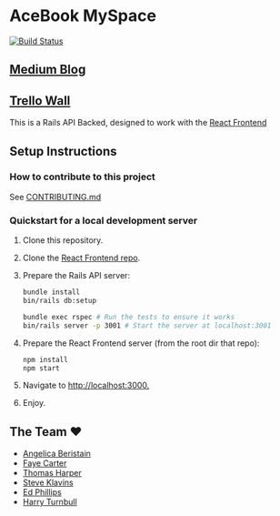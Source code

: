 # AceBook MySpace

[![Build Status](https://travis-ci.com/Steven-Klavins/acebook-myspace.svg?branch=master)](https://travis-ci.com/Steven-Klavins/acebook-myspace)

## [Medium Blog](https://medium.com/acebook-myspace)

## [Trello Wall](https://trello.com/b/ig2kAuJ5/myspace-acebook)

This is a Rails API Backed, designed to work with the [React Frontend](https://github.com/hturnbull93/acebook-myspace-react)

## Setup Instructions

### How to contribute to this project

See [CONTRIBUTING.md](CONTRIBUTING.md)

### Quickstart for a local development server

1. Clone this repository.
2. Clone the [React Frontend repo](https://github.com/hturnbull93/acebook-myspace-react).
3. Prepare the Rails API server:

    ```bash
    bundle install
    bin/rails db:setup

    bundle exec rspec # Run the tests to ensure it works
    bin/rails server -p 3001 # Start the server at localhost:3001
    ```

4. Prepare the React Frontend server (from the root dir that repo):

    ```bash
    npm install
    npm start
    ```

5. Navigate to <http://localhost:3000.>
6. Enjoy.

## The Team ❤️

- [Angelica Beristain](https://github.com/Angelica137)
- [Faye Carter](https://github.com/FayeCarter)
- [Thomas Harper](https://github.com/tommyrharper)
- [Steve Klavins](https://github.com/Steven-Klavins)
- [Ed Phillips](https://github.com/Edward-Phillips)
- [Harry Turnbull](https://github.com/hturnbull93)

